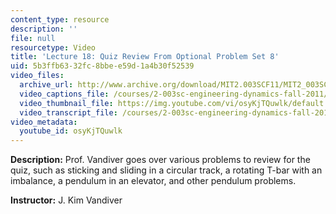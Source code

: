 ```yaml
---
content_type: resource
description: ''
file: null
resourcetype: Video
title: 'Lecture 18: Quiz Review From Optional Problem Set 8'
uid: 5b3ffb63-32fc-8bbe-e59d-1a4b30f52539
video_files:
  archive_url: http://www.archive.org/download/MIT2.003SCF11/MIT2_003SCF11_lec18_300k.mp4
  video_captions_file: /courses/2-003sc-engineering-dynamics-fall-2011/80b4cbd813d052f898b1b9d34b93cd41_osyKjTQuwlk.vtt
  video_thumbnail_file: https://img.youtube.com/vi/osyKjTQuwlk/default.jpg
  video_transcript_file: /courses/2-003sc-engineering-dynamics-fall-2011/b7f300756c32d810e56e1b941e0f6327_osyKjTQuwlk.pdf
video_metadata:
  youtube_id: osyKjTQuwlk
---
```


**Description:** Prof. Vandiver goes over various problems to review for the quiz, such as sticking and sliding in a circular track, a rotating T-bar with an imbalance, a pendulum in an elevator, and other pendulum problems.

**Instructor:** J. Kim Vandiver